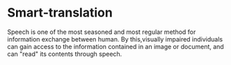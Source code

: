# Smart-translation
Speech is one of the most seasoned and most regular method for information exchange between human. By this,visually impaired individuals can gain access to the information contained in an image or document, and can "read" its contents through speech.
